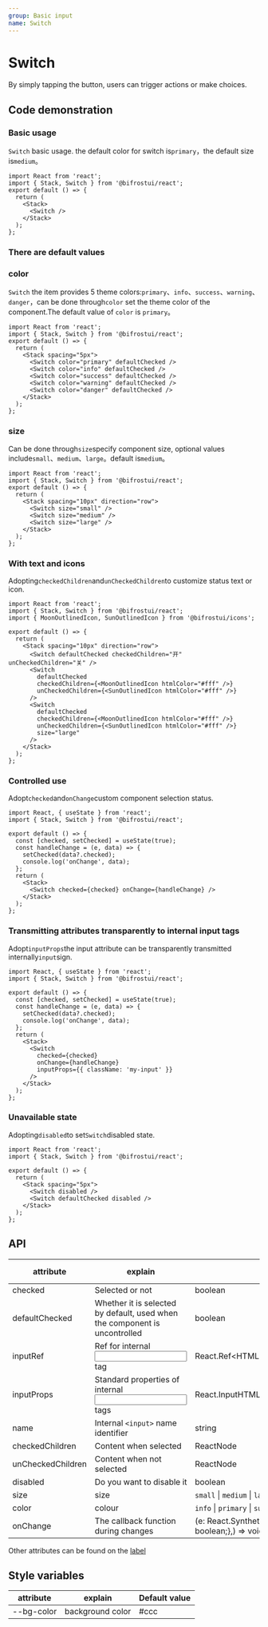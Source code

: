 ```yaml
---
group: Basic input
name: Switch
---
```


# Switch

By simply tapping the button, users can trigger actions or make choices.

## Code demonstration

### Basic usage

`Switch` basic usage. the default color for switch is`primary`，the default size is`medium`。

```tsx
import React from 'react';
import { Stack, Switch } from '@bifrostui/react';
export default () => {
  return (
    <Stack>
      <Switch />
    </Stack>
  );
};
```

### There are default values

### color

`Switch` the item provides 5 theme colors:`primary`、`info`、`success`、`warning`、`danger`，can be done through`color` set the theme color of the component.The default value of `color` is `primary`。

```tsx
import React from 'react';
import { Stack, Switch } from '@bifrostui/react';
export default () => {
  return (
    <Stack spacing="5px">
      <Switch color="primary" defaultChecked />
      <Switch color="info" defaultChecked />
      <Switch color="success" defaultChecked />
      <Switch color="warning" defaultChecked />
      <Switch color="danger" defaultChecked />
    </Stack>
  );
};
```

### size

Can be done through`size`specify component size, optional values include`small`、`medium`、`large`。default is`medium`。

```tsx
import React from 'react';
import { Stack, Switch } from '@bifrostui/react';
export default () => {
  return (
    <Stack spacing="10px" direction="row">
      <Switch size="small" />
      <Switch size="medium" />
      <Switch size="large" />
    </Stack>
  );
};
```

### With text and icons

Adopting`checkedChildren`and`unCheckedChildren`to customize status text or icon.

```tsx
import React from 'react';
import { Stack, Switch } from '@bifrostui/react';
import { MoonOutlinedIcon, SunOutlinedIcon } from '@bifrostui/icons';

export default () => {
  return (
    <Stack spacing="10px" direction="row">
      <Switch defaultChecked checkedChildren="开" unCheckedChildren="关" />
      <Switch
        defaultChecked
        checkedChildren={<MoonOutlinedIcon htmlColor="#fff" />}
        unCheckedChildren={<SunOutlinedIcon htmlColor="#fff" />}
      />
      <Switch
        defaultChecked
        checkedChildren={<MoonOutlinedIcon htmlColor="#fff" />}
        unCheckedChildren={<SunOutlinedIcon htmlColor="#fff" />}
        size="large"
      />
    </Stack>
  );
};
```

### Controlled use

Adopt`checked`and`onChange`custom component selection status.

```tsx
import React, { useState } from 'react';
import { Stack, Switch } from '@bifrostui/react';

export default () => {
  const [checked, setChecked] = useState(true);
  const handleChange = (e, data) => {
    setChecked(data?.checked);
    console.log('onChange', data);
  };
  return (
    <Stack>
      <Switch checked={checked} onChange={handleChange} />
    </Stack>
  );
};
```

### Transmitting attributes transparently to internal input tags

Adopt`inputProps`the input attribute can be transparently transmitted internally`input`sign.

```tsx
import React, { useState } from 'react';
import { Stack, Switch } from '@bifrostui/react';

export default () => {
  const [checked, setChecked] = useState(true);
  const handleChange = (e, data) => {
    setChecked(data?.checked);
    console.log('onChange', data);
  };
  return (
    <Stack>
      <Switch
        checked={checked}
        onChange={handleChange}
        inputProps={{ className: 'my-input' }}
      />
    </Stack>
  );
};
```

### Unavailable state

Adopting`disabled`to set`Switch`disabled state.

```tsx
import React from 'react';
import { Stack, Switch } from '@bifrostui/react';

export default () => {
  return (
    <Stack spacing="5px">
      <Switch disabled />
      <Switch defaultChecked disabled />
    </Stack>
  );
};
```

## API

| attribute         | explain                                                                    | type                                                          | Default value |
| ----------------- | -------------------------------------------------------------------------- | ------------------------------------------------------------- | ------------- |
| checked           | Selected or not                                                            | boolean                                                       | -             |
| defaultChecked    | Whether it is selected by default, used when the component is uncontrolled | boolean                                                       | -             |
| inputRef          | Ref for internal<input>tag                                                 | React.Ref<HTMLInputElement\>                                  | -             |
| inputProps        | Standard properties of internal<input>tags                                 | React.InputHTMLAttributes<HTMLInputElement\>                  | -             |
| name              | Internal `<input>` name identifier                                         | string                                                        | -             |
| checkedChildren   | Content when selected                                                      | ReactNode                                                     | -             |
| unCheckedChildren | Content when not selected                                                  | ReactNode                                                     | -             |
| disabled          | Do you want to disable it                                                  | boolean                                                       | false         |
| size              | size                                                                       | `small` \| `medium` \| `large`                                | `medium`      |
| color             | colour                                                                     | `info` \| `primary` \| `success` \| `warning` \| `danger`     | `primary`     |
| onChange          | The callback function during changes                                       | (e: React.SyntheticEvent,data: { checked: boolean;},) => void | -             |

Other attributes can be found on the [label](https://developer.mozilla.org/en-US/docs/Web/HTML/Element/label#attributes)

## Style variables

| attribute  | explain          | Default value |
| ---------- | ---------------- | ------------- |
| --bg-color | background color | #ccc          |
